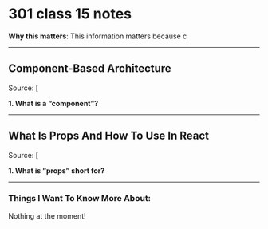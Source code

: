 # 301 class 15 notes

**Why this matters**: This information matters because c

------------------------------------

## Component-Based Architecture 

Source: [

**1. What is a “component”?**


----------------------------

## What Is Props And How To Use In React

Source: [

**1. What is “props” short for?**



------------------------------------
### Things I Want To Know More About:
Nothing at the moment!